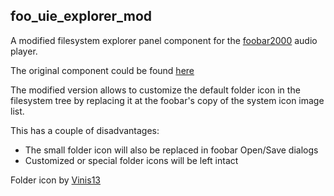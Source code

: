 foo_uie_explorer_mod
---

A modified filesystem explorer panel component for the [foobar2000](http://www.foobar2000.org) audio player.

The original component could be found 
[here](http://www.hydrogenaudio.org/forums/index.php?showtopic=34207)

The modified version allows to customize the default folder icon in the filesystem
tree by replacing it at the foobar's copy of the system icon image list.

This has a couple of disadvantages:

* The small folder icon will also be replaced in foobar Open/Save dialogs
* Customized or special folder icons will be left intact

Folder icon by [Vinis13](http://vinis13.deviantart.com/art/Aero-Folder-9-Colors-132416162)